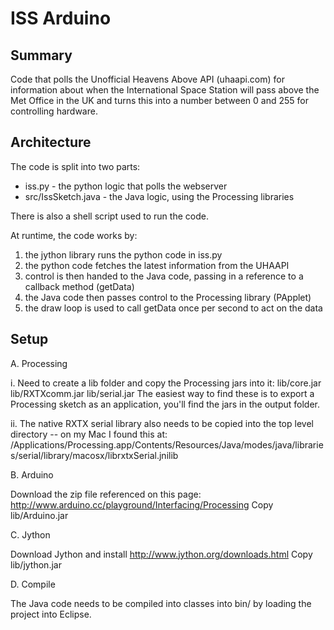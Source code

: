ISS Arduino
===========

Summary
-------

Code that polls the Unofficial Heavens Above API (uhaapi.com) for information
about when the International Space Station will pass above the Met Office in
the UK and turns this into a number between 0 and 255 for controlling hardware.
 
Architecture
------------

The code is split into two parts:

   * iss.py - the python logic that polls the webserver
   * src/IssSketch.java - the Java logic, using the Processing libraries

There is also a shell script used to run the code.

At runtime, the code works by:

   1. the jython library runs the python code in iss.py
   2. the python code fetches the latest information from the UHAAPI
   3. control is then handed to the Java code, passing in a reference to a
      callback method (getData)  
   4. the Java code then passes control to the Processing library (PApplet)
   5. the draw loop is used to call getData once per second to act on the data

Setup
-----

A. Processing

i. Need to create a lib folder and copy the Processing jars into it:
   lib/core.jar
   lib/RXTXcomm.jar
   lib/serial.jar
The easiest way to find these is to export a Processing sketch as an
application, you'll find the jars in the output folder.


ii. The native RXTX serial library also needs to be copied into the top level
directory -- on my Mac I found this at:
/Applications/Processing.app/Contents/Resources/Java/modes/java/libraries/serial/library/macosx/librxtxSerial.jnilib

B. Arduino

Download the zip file referenced on this page:
http://www.arduino.cc/playground/Interfacing/Processing
Copy lib/Arduino.jar

C. Jython

Download Jython and install
http://www.jython.org/downloads.html
Copy lib/jython.jar

D. Compile

The Java code needs to be compiled into classes into bin/ by loading the project into Eclipse.

 